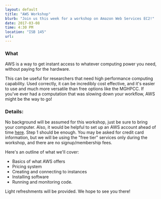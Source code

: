 ```yaml
---
layout: default
title: "AWS Workshop"
blurb: "Join us this week for a workshop on Amazon Web Services EC2!"
date: 2017-03-08
time: 4:30 PM
location: "ISB 145"
url:
---
```


### What
AWS is a way to get instant access to whatever computing power you need, without paying for the hardware. 

This can be useful for researchers that need high performance computing capability. 
Used correctly, it can be incredibly cost effective, and it's easier to use and much more versatile than free options like the MGHPCC. 
If you've ever had a computation that was slowing down your workflow, AWS might be the way to go!

### Details:

No background will be assumed for this workshop, just be sure to bring your computer. 
Also, it would be helpful to set up an AWS account ahead of time [here](http://docs.aws.amazon.com/AWSEC2/latest/UserGuide/get-set-up-for-amazon-ec2.html?utm_source=GRiD&utm_campaign=e80acf10c9-EMAIL_CAMPAIGN_2017_03_05&utm_medium=email&utm_term=0_faabe00dc6-e80acf10c9-368572485). 
Step 1 should be enough. 
You may be asked for credit card information, but we will be using the "free tier" services only during the workshop, and there are no signup/membership fees.

Here's an outline of what we'll cover:

* Basics of what AWS offers
* Pricing system
* Creating and connecting to instances
* Installing software
* Running and monitoring code. 

Light refreshments will be provided. We hope to see you there!
